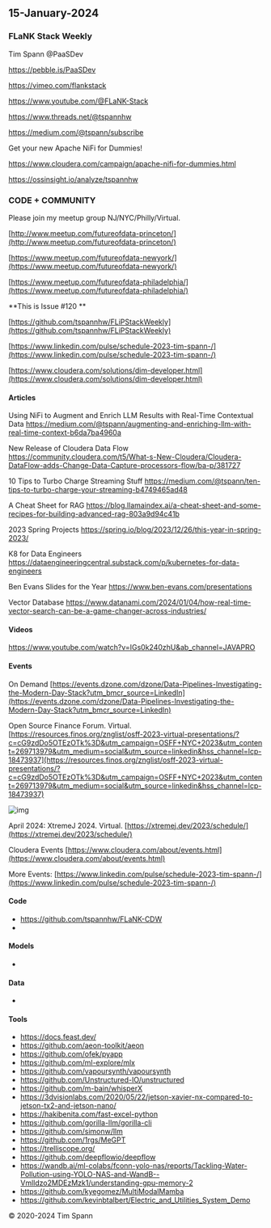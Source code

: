 ## 15-January-2024



### FLaNK Stack Weekly


Tim Spann @PaaSDev

https://pebble.is/PaaSDev

https://vimeo.com/flankstack

https://www.youtube.com/@FLaNK-Stack

https://www.threads.net/@tspannhw

https://medium.com/@tspann/subscribe

Get your new Apache NiFi for Dummies!

https://www.cloudera.com/campaign/apache-nifi-for-dummies.html

https://ossinsight.io/analyze/tspannhw



### CODE + COMMUNITY

Please join my meetup group NJ/NYC/Philly/Virtual. 

[http://www.meetup.com/futureofdata-princeton/](http://www.meetup.com/futureofdata-princeton/)

[https://www.meetup.com/futureofdata-newyork/](https://www.meetup.com/futureofdata-newyork/)

[https://www.meetup.com/futureofdata-philadelphia/](https://www.meetup.com/futureofdata-philadelphia/)


**This is Issue #120 **



[https://github.com/tspannhw/FLiPStackWeekly](https://github.com/tspannhw/FLiPStackWeekly)

[https://www.linkedin.com/pulse/schedule-2023-tim-spann-/](https://www.linkedin.com/pulse/schedule-2023-tim-spann-/)

[https://www.cloudera.com/solutions/dim-developer.html](https://www.cloudera.com/solutions/dim-developer.html)




#### Articles

Using NiFi to Augment and Enrich LLM Results with Real-Time Contextual Data
https://medium.com/@tspann/augmenting-and-enriching-llm-with-real-time-context-b6da7ba4960a

New Release of Cloudera Data Flow
https://community.cloudera.com/t5/What-s-New-Cloudera/Cloudera-DataFlow-adds-Change-Data-Capture-processors-flow/ba-p/381727

10 Tips to Turbo Charge Streaming Stuff
https://medium.com/@tspann/ten-tips-to-turbo-charge-your-streaming-b4749465ad48

A Cheat Sheet for RAG
https://blog.llamaindex.ai/a-cheat-sheet-and-some-recipes-for-building-advanced-rag-803a9d94c41b

2023 Spring Projects
https://spring.io/blog/2023/12/26/this-year-in-spring-2023/

K8 for Data Engineers
https://dataengineeringcentral.substack.com/p/kubernetes-for-data-engineers

Ben Evans Slides for the Year
https://www.ben-evans.com/presentations

Vector Database
https://www.datanami.com/2024/01/04/how-real-time-vector-search-can-be-a-game-changer-across-industries/


#### Videos

https://www.youtube.com/watch?v=IGs0k240zhU&ab_channel=JAVAPRO



#### Events

On Demand
[https://events.dzone.com/dzone/Data-Pipelines-Investigating-the-Modern-Day-Stack?utm_bmcr_source=LinkedIn](https://events.dzone.com/dzone/Data-Pipelines-Investigating-the-Modern-Day-Stack?utm_bmcr_source=LinkedIn)

Open Source Finance Forum.  Virtual.
[https://resources.finos.org/znglist/osff-2023-virtual-presentations/?c=cG9zdDo5OTEzOTk%3D&utm_campaign=OSFF+NYC+2023&utm_content=269713979&utm_medium=social&utm_source=linkedin&hss_channel=lcp-18473937](https://resources.finos.org/znglist/osff-2023-virtual-presentations/?c=cG9zdDo5OTEzOTk%3D&utm_campaign=OSFF+NYC+2023&utm_content=269713979&utm_medium=social&utm_source=linkedin&hss_channel=lcp-18473937)

![img](https://media.licdn.com/dms/image/D4E22AQFBasCuZrsnJg/feedshare-shrink_800/0/1702310406179?e=1704931200&v=beta&t=4w-KHZHp074hHIypUEyDUkqUGu9nWXAeGRNPnFyNUUg)


April 2024: XtremeJ 2024. Virtual.
[https://xtremej.dev/2023/schedule/](https://xtremej.dev/2023/schedule/)


Cloudera Events
[https://www.cloudera.com/about/events.html](https://www.cloudera.com/about/events.html)

More Events:
[https://www.linkedin.com/pulse/schedule-2023-tim-spann-/](https://www.linkedin.com/pulse/schedule-2023-tim-spann-/)


#### Code

* https://github.com/tspannhw/FLaNK-CDW
* 

#### Models

* 

#### Data

* 

  
#### Tools

* https://docs.feast.dev/
* https://github.com/aeon-toolkit/aeon
* https://github.com/ofek/pyapp
* https://github.com/ml-explore/mlx
* https://github.com/vapoursynth/vapoursynth
* https://github.com/Unstructured-IO/unstructured
* https://github.com/m-bain/whisperX
* https://3dvisionlabs.com/2020/05/22/jetson-xavier-nx-compared-to-jetson-tx2-and-jetson-nano/
* https://hakibenita.com/fast-excel-python
* https://github.com/gorilla-llm/gorilla-cli
* https://github.com/simonw/llm
* https://github.com/1rgs/MeGPT
* https://trelliscope.org/
* https://github.com/deepflowio/deepflow
* https://wandb.ai/ml-colabs/fconn-yolo-nas/reports/Tackling-Water-Pollution-using-YOLO-NAS-and-WandB--Vmlldzo2MDEzMzk1/understanding-gpu-memory-2
* https://github.com/kyegomez/MultiModalMamba
* https://github.com/kevinbtalbert/Electric_and_Utilities_System_Demo

&copy; 2020-2024 Tim Spann
